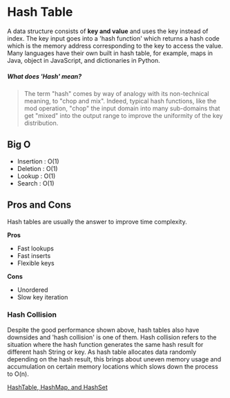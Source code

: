 # Hash Table

A data structure consists of **key and value** and uses the key instead of index. The key input goes into a 'hash function' which returns a hash code which is the memory address corresponding to the key to access the value. Many languages have their own built in hash table, for example, maps in Java, object in JavaScript, and dictionaries in Python.  

##### What does 'Hash' mean?
> The term "hash" comes by way of analogy with its non-technical meaning, to "chop and mix". Indeed, typical hash functions, like the mod operation, "chop" the input domain into many sub-domains that get "mixed" into the output range to improve the uniformity of the key distribution.

## Big O
* Insertion : O(1)
* Deletion : O(1)
* Lookup : O(1)
* Search : O(1)
  
## Pros and Cons  
Hash tables are usually the answer to improve time complexity. 

**Pros**
* Fast lookups
* Fast inserts
* Flexible keys  

**Cons**
* Unordered
* Slow key iteration  

### Hash Collision
Despite the good performance shown above, hash tables also have downsides and 'hash collision' is one of them. Hash collision refers to the situation where the hash function generates the same hash result for different hash String or key. As hash table allocates data randomly depending on the hash result, this brings about uneven memory usage and accumulation on certain memory locations which slows down the process to O(n).  



[HashTable, HashMap, and HashSet](https://stackoverflow.com/questions/47838841/hashtable-hashmap-hashset-hash-table-concept-in-java-collection-framework)
